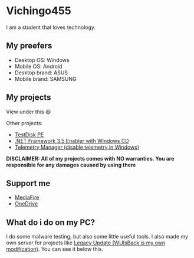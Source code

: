 # Vichingo455
I am a student that loves technology.

## My preefers
- Desktop OS: Windows
- Mobile OS: Android
- Desktop brand: ASUS
- Mobile brand: SAMSUNG

## My projects
View under this 😃

Other projects:
- [TestDisk PE](https://sourceforge.net/projects/testdisk-pe.testdisk.p)
- [.NET Framework 3.5 Enabler with Windows CD](https://gist.github.com/Vichingo455/d9911eee7e333651caab7273d3cea7ab)
- [Telemetry Manager (disable telemetry in Windows)](https://gist.github.com/Vichingo455/3c4065795bea59a90e7d004c051f238b)

**DISCLAIMER: All of my projects comes with NO warranties. You are responsible for any damages caused by using them**

## Support me
- [MediaFire](https://www.mediafire.com/?dqcf77x)
- [OneDrive](https://onedrive.live.com?invref=81a6fbaabee8b373&invscr=90)

## What do i do on my PC?
I do some malware testing, but also some little useful tools.
I also made my own server for projects like [Legacy Update (WUIsBack is my own modification)](http://legacyupdate.net).
You can see it below this.
